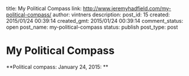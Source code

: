 title: My Political Compass
link: http://www.jeremyhadfield.com/my-political-compass/
author: vintners
description: 
post_id: 15
created: 2015/01/24 00:39:14
created_gmt: 2015/01/24 00:39:14
comment_status: open
post_name: my-political-compass
status: publish
post_type: post

# My Political Compass

**Political compass: January 24, 2015: **